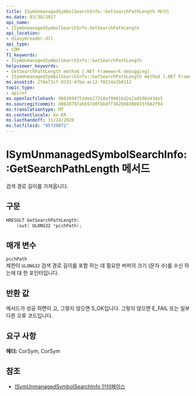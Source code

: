 ```yaml
---
title: ISymUnmanagedSymbolSearchInfo::GetSearchPathLength 메서드
ms.date: 03/30/2017
api_name:
- ISymUnmanagedSymbolSearchInfo.GetSearchPathLength
api_location:
- diasymreader.dll
api_type:
- COM
f1_keywords:
- ISymUnmanagedSymbolSearchInfo::GetSearchPathLength
helpviewer_keywords:
- GetSearchPathLength method [.NET Framework debugging]
- ISymUnmanagedSymbolSearchInfo::GetSearchPathLength method [.NET Framework debugging]
ms.assetid: 274e73cf-8333-47ba-ac12-70214e2b0112
topic_type:
- apiref
ms.openlocfilehash: 9803094753dee27318af9981bd2e2ad196d434e5
ms.sourcegitcommit: d8020797a6657d0fbbdff362b80300815f682f94
ms.translationtype: MT
ms.contentlocale: ko-KR
ms.lasthandoff: 11/24/2020
ms.locfileid: "95729072"
---
```

# <a name="isymunmanagedsymbolsearchinfogetsearchpathlength-method"></a>ISymUnmanagedSymbolSearchInfo::GetSearchPathLength 메서드

검색 경로 길이를 가져옵니다.  
  
## <a name="syntax"></a>구문  
  
```cpp  
HRESULT GetSearchPathLength(  
    [out] ULONG32 *pcchPath);  
```  
  
## <a name="parameters"></a>매개 변수  

 `pcchPath`  
 제한이 `ULONG32` 검색 경로 길이를 포함 하는 데 필요한 버퍼의 크기 (문자 수)를 수신 하는에 대 한 포인터입니다.  
  
## <a name="return-value"></a>반환 값  

 메서드가 성공 하면이 고, 그렇지 않으면 S_OK입니다. 그렇지 않으면 E_FAIL 또는 일부 다른 오류 코드입니다.  
  
## <a name="requirements"></a>요구 사항  

 **헤더:** CorSym, CorSym  
  
## <a name="see-also"></a>참조

- [ISymUnmanagedSymbolSearchInfo 인터페이스](isymunmanagedsymbolsearchinfo-interface.md)
